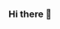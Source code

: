 ### Hi there 👋

<!--
**Shreya16052001/Shreya16052001** is a ✨ _special_ ✨ repository because its `README.md` (this file) appears on your GitHub profile.

Here are some ideas to get you started:

- 🔭 I’m currently working on covid-19 data preprocessing and analysis
- 🌱 I’m currently learning MAchine learning
- 👯 I’m looking to collaborate on 
- 🤔 I’m looking for help with python
- 💬 Ask me about ...
- 📫 How to reach me: ...
- 😄 Pronouns: ...
- ⚡ Fun fact: ...
-->
